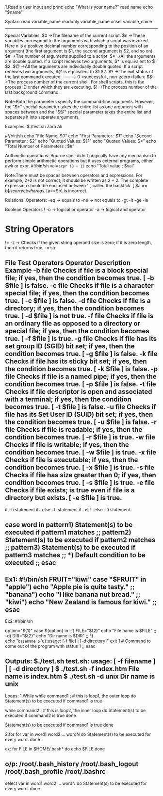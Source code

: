 1.Read a user input and print:
echo "What is your name?"
read name
echo "$name"

Syntax:
read variable_name
readonly variable_name
unset variable_name
__________________________________
Special Variables:
$0 ->The filename of the current script.
$n ->These variables correspond to the arguments with which a script was invoked. Here n is a positive decimal number corresponding to the position of an argument (the first argument is $1, the second argument is $2, and so on).	
$# ->The number of arguments supplied to a script.
$* ->All the arguments are double quoted. If a script receives two arguments, $* is equivalent to $1 $2.
$@ ->All the arguments are individually double quoted. If a script receives two arguments, $@ is equivalent to $1 $2.
$? ->The exit status of the last command executed.   ----> 0 =successful , non-zeero=failure
$$ ->The process number of the current shell. For shell scripts, this is the process ID under which they are executing.
$! ->The process number of the last background command.

Note:Both the parameters specify the command-line arguments. However, the "$*" special parameter takes the entire list as one argument with spaces between and the "$@" special parameter takes the entire list and separates it into separate arguments.

Examples:
$./test.sh Zara Ali

#!/bin/sh
echo "File Name: $0"
echo "First Parameter : $1"
echo "Second Parameter : $2"
echo "Quoted Values: $@"
echo "Quoted Values: $*"
echo "Total Number of Parameters : $#"

Arithmetic operations:
Bourne shell didn't originally have any mechanism to perform simple arithmetic operations but it uses external programs, either awk or expr.
#!/bin/sh
val=`expr 10 + 12`
echo "Total value : $val"

Note:There must be spaces between operators and expressions. For example, 2+2 is not correct; it should be written as 2 + 2.
The complete expression should be enclosed between ‘ ‘, called the backtick.
[ $a == $b ] is correct whereas, [$a==$b] is incorrect.

Relational Operators:
-eq -> equals to
-ne -> not equals to
-gt
-lt
-ge
-le

Boolean Operators
!
-o -> logical or operator
-a -> logical and operator

String Operators
=
!=
-z -> 	Checks if the given string operand size is zero; if it is zero length, then it returns true.
-n
str

File Test Operators
Operator Description	Example
-b file	Checks if file is a block special file; if yes, then the condition becomes true.	[ -b $file ] is false.
-c file	Checks if file is a character special file; if yes, then the condition becomes true.	[ -c $file ] is false.
-d file	Checks if file is a directory; if yes, then the condition becomes true.	[ -d $file ] is not true.
-f file	Checks if file is an ordinary file as opposed to a directory or special file; if yes, then the condition becomes true.	[ -f $file ] is true.
-g file	Checks if file has its set group ID (SGID) bit set; if yes, then the condition becomes true.	[ -g $file ] is false.
-k file	Checks if file has its sticky bit set; if yes, then the condition becomes true.	[ -k $file ] is false.
-p file	Checks if file is a named pipe; if yes, then the condition becomes true.	[ -p $file ] is false.
-t file	Checks if file descriptor is open and associated with a terminal; if yes, then the condition becomes true.	[ -t $file ] is false.
-u file	Checks if file has its Set User ID (SUID) bit set; if yes, then the condition becomes true.	[ -u $file ] is false.
-r file	Checks if file is readable; if yes, then the condition becomes true.	[ -r $file ] is true.
-w file	Checks if file is writable; if yes, then the condition becomes true.	[ -w $file ] is true.
-x file	Checks if file is executable; if yes, then the condition becomes true.	[ -x $file ] is true.
-s file	Checks if file has size greater than 0; if yes, then condition becomes true.	[ -s $file ] is true.
-e file	Checks if file exists; is true even if file is a directory but exists.	[ -e $file ] is true.
---------------------------------------------------------------------------------------------------------------------------------------

if...fi statement
if...else...fi statement
if...elif...else...fi statement

case word in
   pattern1)
      Statement(s) to be executed if pattern1 matches
      ;;
   pattern2)
      Statement(s) to be executed if pattern2 matches
      ;;
   pattern3)
      Statement(s) to be executed if pattern3 matches
      ;;
   *)
     Default condition to be executed
     ;;
esac
---------------------------------------------------------------------------------------------------------------
Ex1:
#!/bin/sh
FRUIT="kiwi"
case "$FRUIT" in
   "apple") echo "Apple pie is quite tasty." 
   ;;
   "banana") echo "I like banana nut bread." 
   ;;
   "kiwi") echo "New Zealand is famous for kiwi." 
   ;;
esac
------------------------------------------------------------------------------------------------------------------------
Ex2:
#!/bin/sh

option="${1}" 
case ${option} in 
   -f) FILE="${2}" 
      echo "File name is $FILE"
      ;; 
   -d) DIR="${2}" 
      echo "Dir name is $DIR"
      ;; 
   *)  
      echo "`basename ${0}`:usage: [-f file] | [-d directory]" 
      exit 1 # Command to come out of the program with status 1
      ;; 
esac 

Outputs:
$./test.sh
test.sh: usage: [ -f filename ] | [ -d directory ]
$ ./test.sh -f index.htm
File name is index.htm
$ ./test.sh -d unix
Dir name is unix
------------------------------------------------------------------------------------------------------------------------
Loops:
1.While
while command1 ; # this is loop1, the outer loop
do
   Statement(s) to be executed if command1 is true

   while command2 ; # this is loop2, the inner loop
   do
      Statement(s) to be executed if command2 is true
   done

   Statement(s) to be executed if command1 is true
done

2.for
for var in word1 word2 ... wordN
do
   Statement(s) to be executed for every word.
done

ex:
for FILE in $HOME/.bash*
do
   echo $FILE
done

o/p:
/root/.bash_history
/root/.bash_logout
/root/.bash_profile
/root/.bashrc
--------------------------------------------------------
select var in word1 word2 ... wordN
do
   Statement(s) to be executed for every word.
done
